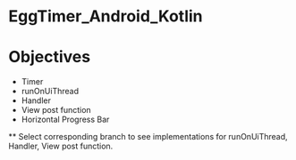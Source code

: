 # EggTimer_Android_Kotlin

# Objectives
  - Timer
  - runOnUiThread
  - Handler
  - View post function
  - Horizontal Progress Bar

** Select corresponding branch to see implementations for runOnUiThread, Handler, View post function.
